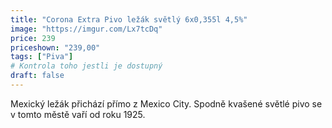 ```yaml
---
title: "Corona Extra Pivo ležák světlý 6x0,355l 4,5%"
image: "https://imgur.com/Lx7tcDq"
price: 239
priceshown: "239,00"
tags: ["Piva"]
# Kontrola toho jestli je dostupný
draft: false
---
```


Mexický ležák přichází přímo z Mexico City. Spodně kvašené světlé pivo se v tomto městě vaří od roku 1925.
